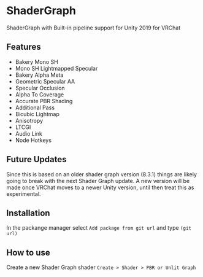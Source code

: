 # ShaderGraph
ShaderGraph with Built-in pipeline support for Unity 2019 for VRChat

## Features
- Bakery Mono SH
- Mono SH Lightmapped Specular
- Bakery Alpha Meta
- Geometric Specular AA
- Specular Occlusion
- Alpha To Coverage
- Accurate PBR Shading
- Additional Pass
- Bicubic Lightmap
- Anisotropy
- LTCGI
- Audio Link
- Node Hotkeys 

## Future Updates
Since this is based on an older shader graph version (8.3.1) things are likely going to break  with the next Shader Graph update. A new version will be made once VRChat moves to a newer Unity version, until then treat this as experimental.


## Installation
In the packange manager select `Add package from git url` and type `(git url)`

## How to use
Create a new Shader Graph shader `Create > Shader > PBR or Unlit Graph`

